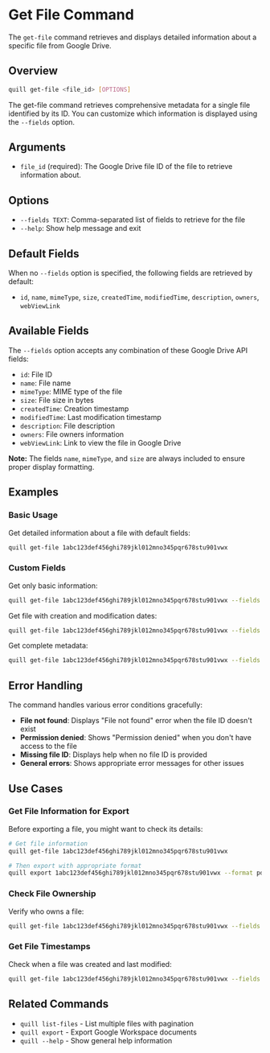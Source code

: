 # Get File Command

The `get-file` command retrieves and displays detailed information about a specific file from Google Drive.

## Overview

```bash
quill get-file <file_id> [OPTIONS]
```

The get-file command retrieves comprehensive metadata for a single file identified by its ID. You can customize which information is displayed using the `--fields` option.

## Arguments

- `file_id` (required): The Google Drive file ID of the file to retrieve information about.

## Options

- `--fields TEXT`: Comma-separated list of fields to retrieve for the file
- `--help`: Show help message and exit

## Default Fields

When no `--fields` option is specified, the following fields are retrieved by default:
- `id`, `name`, `mimeType`, `size`, `createdTime`, `modifiedTime`, `description`, `owners`, `webViewLink`

## Available Fields

The `--fields` option accepts any combination of these Google Drive API fields:
- `id`: File ID
- `name`: File name  
- `mimeType`: MIME type of the file
- `size`: File size in bytes
- `createdTime`: Creation timestamp
- `modifiedTime`: Last modification timestamp
- `description`: File description
- `owners`: File owners information
- `webViewLink`: Link to view the file in Google Drive

**Note:** The fields `name`, `mimeType`, and `size` are always included to ensure proper display formatting.

## Examples

### Basic Usage

Get detailed information about a file with default fields:
```bash
quill get-file 1abc123def456ghi789jkl012mno345pqr678stu901vwx
```

### Custom Fields

Get only basic information:
```bash
quill get-file 1abc123def456ghi789jkl012mno345pqr678stu901vwx --fields "name,size"
```

Get file with creation and modification dates:
```bash
quill get-file 1abc123def456ghi789jkl012mno345pqr678stu901vwx --fields "name,createdTime,modifiedTime"
```

Get complete metadata:
```bash
quill get-file 1abc123def456ghi789jkl012mno345pqr678stu901vwx --fields "id,name,mimeType,size,createdTime,modifiedTime,description,owners,webViewLink"
```

## Error Handling

The command handles various error conditions gracefully:

- **File not found**: Displays "File not found" error when the file ID doesn't exist
- **Permission denied**: Shows "Permission denied" when you don't have access to the file
- **Missing file ID**: Displays help when no file ID is provided
- **General errors**: Shows appropriate error messages for other issues

## Use Cases

### Get File Information for Export

Before exporting a file, you might want to check its details:
```bash
# Get file information
quill get-file 1abc123def456ghi789jkl012mno345pqr678stu901vwx

# Then export with appropriate format
quill export 1abc123def456ghi789jkl012mno345pqr678stu901vwx --format pdf
```

### Check File Ownership

Verify who owns a file:
```bash
quill get-file 1abc123def456ghi789jkl012mno345pqr678stu901vwx --fields "name,owners"
```

### Get File Timestamps

Check when a file was created and last modified:
```bash
quill get-file 1abc123def456ghi789jkl012mno345pqr678stu901vwx --fields "name,createdTime,modifiedTime"
```

## Related Commands

- `quill list-files` - List multiple files with pagination
- `quill export` - Export Google Workspace documents
- `quill --help` - Show general help information 